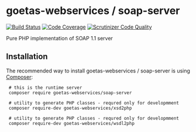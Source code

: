 goetas-webservices / soap-server
================================

[![Build Status](https://travis-ci.org/goetas-webservices/soap-server.svg?branch=master)](https://travis-ci.org/goetas-webservices/soap-server)
[![Code Coverage](https://scrutinizer-ci.com/g/goetas-webservices/soap-server/badges/coverage.png?b=master)](https://scrutinizer-ci.com/g/goetas-webservices/soap-server/?branch=master)
[![Scrutinizer Code Quality](https://scrutinizer-ci.com/g/goetas-webservices/soap-server/badges/quality-score.png?b=master)](https://scrutinizer-ci.com/g/goetas-webservices/soap-server/?branch=master)


Pure PHP implementation of SOAP 1.1 server


Installation
-----------

The recommended way to install goetas-webservices / soap-server is using [Composer](https://getcomposer.org/):

```
 # this is the runtime server
 composer require goetas-webservices/soap-server
 
 # utility to generate PHP classes - requred only for developmment
 composer require-dev goetas-webservices/xsd2php
 
 # utility to generate PHP classes - requred only for developmment
 composer require-dev goetas-webservices/wsdl2php
```

